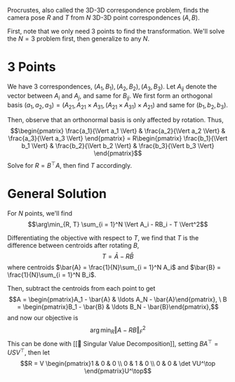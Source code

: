Procrustes, also called the 3D-3D correspondence problem, finds the camera pose $R$ and $T$ from $N$ 3D-3D point correspondences $(A, B)$.

First, note that we only need $3$ points to find the transformation. We'll solve the $N=3$ problem first, then generalize to any $N$.

# 3 Points
We have $3$ correspondences, $(A_1, B_1), (A_2, B_2), (A_3, B_3)$. Let $A_{ij}$ denote the vector between $A_i$ and $A_j$, and same for $B_{ij}$. We first form an orthogonal basis $(a_1, a_2, a_3) = (A_{21}, A_{21} \times A_{31}, (A_{21} \times A_{31}) \times A_{21})$ and same for $(b_1, b_2, b_3)$.

Then, observe that an orthonormal basis is only affected by rotation. Thus, $$\begin{pmatrix} \frac{a_1}{\Vert a_1 \Vert} & \frac{a_2}{\Vert a_2 \Vert} & \frac{a_3}{\Vert a_3 \Vert} \end{pmatrix} = R\begin{pmatrix} \frac{b_1}{\Vert b_1 \Vert} & \frac{b_2}{\Vert b_2 \Vert} & \frac{b_3}{\Vert b_3 \Vert} \end{pmatrix}$$
Solve for $R = B^\top A$, then find $T$ accordingly.

# General Solution
For $N$ points, we'll find $$\arg\min_{R, T} \sum_{i = 1}^N \Vert A_i - RB_i - T \Vert^2$$

Differentiating the objective with respect to $T$, we find that $T$ is the difference between centroids after rotating $B$, $$T = \bar{A} - R\bar{B}$$ where centroids $\bar{A} = \frac{1}{N}\sum_{i = 1}^N A_i$ and $\bar{B} = \frac{1}{N}\sum_{i = 1}^N B_i$.

Then, subtract the centroids from each point to get $$A = \begin{pmatrix}A_1 - \bar{A} & \ldots A_N - \bar{A}\end{pmatrix}, \ B = \begin{pmatrix}B_1 - \bar{B} & \ldots B_N - \bar{B}\end{pmatrix},$$ and now our objective is $$\arg\min_R \Vert A-RB\Vert_F^2$$
This can be done with [[📎 Singular Value Decomposition]], setting $BA^\top = USV^\top$, then let $$R = V \begin{pmatrix}1 & 0 & 0 \\ 0 & 1 & 0 \\ 0 & 0 & \det VU^\top \end{pmatrix}U^\top$$